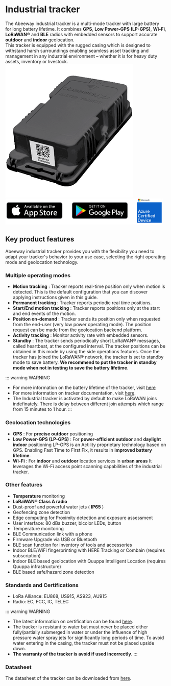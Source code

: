 
# Industrial tracker
The Abeeway industrial tracker is a multi-mode tracker with large battery for long battery lifetime. It combines **GPS**, **Low Power-GPS (LP-GPS)**, **Wi-Fi**, **LoRaWAN®** and **BLE** radios with embedded sensors to support accurate **outdoor** and **indoor** geolocation.<br/>
This tracker is equipped with the rugged casing which is designed to withstand harsh surroundings enabling seamless asset tracking and management in any industrial environment – whether it is for heavy duty assets, inventory or livestock.
<img src="./images/Industrial-Tracker-980x1024_466x486.png" border="0" width="400"/>
<img src="./images/image_azure_certification.png" border="0" />

## Key product features
Abeeway industrial tracker provides you with the flexibility you need to adapt your tracker's behavior to your use case, selecting the right operating mode and geolocation technology.
### Multiple operating modes

* **Motion tracking** : Tracker reports real-time position only when motion is detected. This is the default configuration that you can discover applying instructions given in this guide.
* **Permanent tracking** : Tracker reports periodic real time positions.
* **Start/End motion tracking** : Tracker reports positions only at the start and end events of the motion.
* **Position on-demand** : Tracker sends its position only when requested from the end-user (very low power operating mode). The position request can be made from the geolocation backend platform.
* **Activity tracking** : Monitor activity rate with embedded sensors.
* **Standby** : The tracker sends periodically short LoRaWAN® messages, called heartbeat, at the configured interval. The tracker positions can be obtained in this mode by using the side operations features. Once the tracker has joined the LoRaWAN® network, the tracker is set to standby mode to save battery. **We recommend to put the tracker in standby mode when not in testing to save the battery lifetime**.

::: warning WARNING
* For more information on the battery lifetime of the tracker, visit [here](../../D-Reference/PowerConsumption_R)
* For more information on tracker documentation, visit [here](../../D-Reference/DocLibrary_R/AbeewayTrackers_R.md#reference-guides-and-tools).
* The Industrial tracker is activated by default to make LoRaWAN joins indefinately. There is delay between different join attempts which range from 15 minutes to 1 hour.
:::

### Geolocation technologies
* **GPS** : For **precise outdoor** positioning
* **Low Power-GPS (LP-GPS)** : For **power-efficient outdoor** and **daylight indoor** positioning
LP-GPS is an Actility proprietary technology based on GPS. Enabling Fast Time to First Fix, it results in **improved battery lifetime**.
* **Wi-Fi** : For **indoor** and **outdoor** location services in **urban areas**
It leverages the Wi-Fi access point scanning capabilities of the industrial tracker.

### Other features
* **Temperature** monitoring
* **LoRaWAN® Class A radio**
* Dust-proof and powerful water jets ( **IP65** )
* Geofencing zone detection
* Edge computing for Proximity detection and exposure assessment
* User interface: 80 dBa buzzer, bicolor LEDs, button
* Temperature monitoring
* BLE Communication link with a phone
* Firmware Upgrade via USB or Bluetooth
* BLE scan function for inventory of tools and accessories
* Indoor BLE/WiFi fingerprinting with HERE Tracking or Combain (requires subscription)
* Indoor BLE based geolocation with Quuppa Intelligent Location (requires Quuppa infrastructure)
* BLE based safe/hazard zone detection

### Standards and Certifications
* LoRa Alliance: EU868, US915, AS923, AU915
* Radio: EC, FCC, IC, TELEC

::: warning WARNING
* The latest information on certification can be found [here](/D-Reference/DocLibrary_R/AbeewayTrackers_R.md#certifications).
* The tracker is resistant to water but must never be placed either fully/partially submerged in water or under the influence of high pressure water spray jets for significantly long periods of time. To avoid water entering in the casing, the tracker must not be placed upside down. 
* **The warranty of the tracker is avoid if used incorrectly**.
:::

### Datasheet
The datasheet of the tracker can be downloaded from [here](/D-Reference/DocLibrary_R/AbeewayTrackers_R.html#data-sheets).